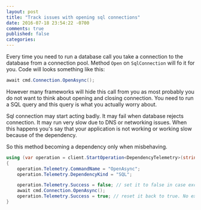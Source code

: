 ```yaml
---
layout: post
title: "Track issues with opening sql connections"
date: 2016-07-18 23:54:22 -0700
comments: true
published: false
categories: 
---
```

Every time you need to run a database call you take a connection to the database from a connection pool. Method `Open` on `SqlConnection` will fo it for you. Code will looks something like this:

``` csharp
await cmd.Connection.OpenAsync();
```

However many frameworks will hide this call from you as most probably you do not want to think about opening and closing connection. You need to run a SQL query and this query is what you actually worry about. 

Sql connection may start acting badly. It may fail when database rejects connection. It may run very slow due to DNS or networking issues. When this happens you's say that your application is not working or working slow because of the dependency.

So this method becoming a dependency only when misbehaving.

``` csharp
using (var operation = client.StartOperation<DependencyTelemetry>(string.Join(" | ", cmd.Connection.DataSource, cmd.Connection.Database)))
{
    operation.Telemetry.CommandName = "OpenAsync";
    operation.Telemetry.DependencyKind = "SQL";

    operation.Telemetry.Success = false; // set it to false in case exception will be thrown
    await cmd.Connection.OpenAsync();
    operation.Telemetry.Success = true; // reset it back to true. No exceptions happened
}
```